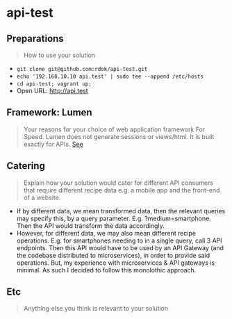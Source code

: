 # api-test

## Preparations
> How to use your solution
- `git clone git@github.com:rdok/api-test.git`
- `echo '192.168.10.10 api.test' | sudo tee --append /etc/hosts`
- `cd api-test; vagrant up;`
- Open URL: http://api.test

## Framework: Lumen
> Your reasons for your choice of web application framework
For Speed. Lumen does not generate sessions or views/html. It is built exactly
for APIs. [See](https://lumen.laravel.com/docs/5.5/releases#5.2.0)

## Catering
> Explain how your solution would cater for different API consumers that
require different recipe data e.g. a mobile app and the front-end of a website.

- If by different data, we mean transformed data, then the relevant queries
may specify this, by a query parameter. E.g. ?medium=smartphone. Then the
API would transform the data accordingly.
- However, for different data, we may also mean different recipe operations.
 E.g. for smartphones needing to in a single query, call 3 API endpoints.
 Then this API would have to be used by an API Gateway (and the codebase
 distributed to microservices), in order to provide said operations. But, my
 experience with microservices & API gateways is minimal. As such I decided
 to follow this monolothic approach.

## Etc
> Anything else you think is relevant to your solution

